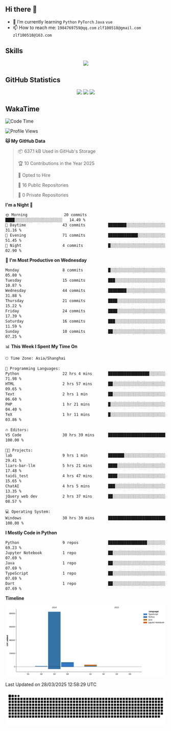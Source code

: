 ## Hi there 👋

- 🌱 I’m currently learning `Python` `PyTorch` `Java` `vue`
- 📫 How to reach me: `1984769759@qq.com` `zlf100518@gmail.com` `zlf100518@163.com`

## Skills
<div align="center"> <img src="https://skillicons.dev/icons?i=python,linux,git,github,html,css,js,ts" /> </div>

## GitHub Statistics

<div align="center">
  <img src="https://github-readme-stats.vercel.app/api?username=CloudSwordSage&show_icons=true&theme=tokyonight" />
  <img src="https://github-readme-stats.vercel.app/api/top-langs/?username=CloudSwordSage&show_icons=true&theme=tokyonight" />
  <img src="https://github-readme-activity-graph.vercel.app/graph?username=CloudSwordSage&theme=xcode" />
</div>

## WakaTime

<!--START_SECTION:waka-->
![Code Time](http://img.shields.io/badge/Code%20Time-621%20hrs%2048%20mins-blue)

![Profile Views](http://img.shields.io/badge/Profile%20Views-0-blue)

**🐱 My GitHub Data** 

> 📦 637.1 kB Used in GitHub's Storage 
 > 
> 🏆 10 Contributions in the Year 2025
 > 
> 💼 Opted to Hire
 > 
> 📜 16 Public Repositories 
 > 
> 🔑 0 Private Repositories 
 > 
**I'm a Night 🦉** 

```text
🌞 Morning                20 commits          ████░░░░░░░░░░░░░░░░░░░░░   14.49 % 
🌆 Daytime                43 commits          ████████░░░░░░░░░░░░░░░░░   31.16 % 
🌃 Evening                71 commits          █████████████░░░░░░░░░░░░   51.45 % 
🌙 Night                  4 commits           █░░░░░░░░░░░░░░░░░░░░░░░░   02.90 % 
```
📅 **I'm Most Productive on Wednesday** 

```text
Monday                   8 commits           █░░░░░░░░░░░░░░░░░░░░░░░░   05.80 % 
Tuesday                  15 commits          ███░░░░░░░░░░░░░░░░░░░░░░   10.87 % 
Wednesday                44 commits          ████████░░░░░░░░░░░░░░░░░   31.88 % 
Thursday                 21 commits          ████░░░░░░░░░░░░░░░░░░░░░   15.22 % 
Friday                   24 commits          ████░░░░░░░░░░░░░░░░░░░░░   17.39 % 
Saturday                 16 commits          ███░░░░░░░░░░░░░░░░░░░░░░   11.59 % 
Sunday                   10 commits          ██░░░░░░░░░░░░░░░░░░░░░░░   07.25 % 
```


📊 **This Week I Spent My Time On** 

```text
🕑︎ Time Zone: Asia/Shanghai

💬 Programming Languages: 
Python                   22 hrs 4 mins       ██████████████████░░░░░░░   71.98 % 
HTML                     2 hrs 57 mins       ██░░░░░░░░░░░░░░░░░░░░░░░   09.65 % 
Text                     2 hrs 1 min         ██░░░░░░░░░░░░░░░░░░░░░░░   06.60 % 
PHP                      1 hr 21 mins        █░░░░░░░░░░░░░░░░░░░░░░░░   04.40 % 
TeX                      1 hr 11 mins        █░░░░░░░░░░░░░░░░░░░░░░░░   03.86 % 

🔥 Editors: 
VS Code                  30 hrs 39 mins      █████████████████████████   100.00 % 

🐱‍💻 Projects: 
lab                      9 hrs 1 min         ███████░░░░░░░░░░░░░░░░░░   29.41 % 
liars-bar-llm            5 hrs 21 mins       ████░░░░░░░░░░░░░░░░░░░░░   17.48 % 
taidi_test               4 hrs 47 mins       ████░░░░░░░░░░░░░░░░░░░░░   15.65 % 
ChatAI                   4 hrs 5 mins        ███░░░░░░░░░░░░░░░░░░░░░░   13.35 % 
jQuery web dev           2 hrs 37 mins       ██░░░░░░░░░░░░░░░░░░░░░░░   08.57 % 

💻 Operating System: 
Windows                  30 hrs 39 mins      █████████████████████████   100.00 % 
```

**I Mostly Code in Python** 

```text
Python                   9 repos             █████████████████░░░░░░░░   69.23 % 
Jupyter Notebook         1 repo              ██░░░░░░░░░░░░░░░░░░░░░░░   07.69 % 
Java                     1 repo              ██░░░░░░░░░░░░░░░░░░░░░░░   07.69 % 
TypeScript               1 repo              ██░░░░░░░░░░░░░░░░░░░░░░░   07.69 % 
Dart                     1 repo              ██░░░░░░░░░░░░░░░░░░░░░░░   07.69 % 
```



**Timeline**

![Lines of Code chart](https://raw.githubusercontent.com/CloudSwordSage/CloudSwordSage/main/assets/bar_graph.png)


 Last Updated on 28/03/2025 12:58:29 UTC
<!--END_SECTION:waka-->

<div align="center"><img src="./assets/github-snake-dark.svg" /></div>
